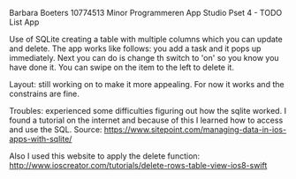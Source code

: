 Barbara Boeters
10774513
Minor Programmeren
App Studio
Pset 4 - TODO List App

Use of SQLite creating a table with multiple columns which you can update and delete. The app works like follows: you add a task and it pops up immediately. Next you can do is change th switch to 'on' so you know you have done it. You can swipe on the item to the left to delete it.

Layout: still working on to make it more appealing. For now it works and the constrains are fine. 

Troubles: experienced some difficulties figuring out how the sqlite worked. I found a tutorial on the internet and because of this I learned how to access and use the SQL. Source: https://www.sitepoint.com/managing-data-in-ios-apps-with-sqlite/

Also I used this website to apply the delete function: http://www.ioscreator.com/tutorials/delete-rows-table-view-ios8-swift
